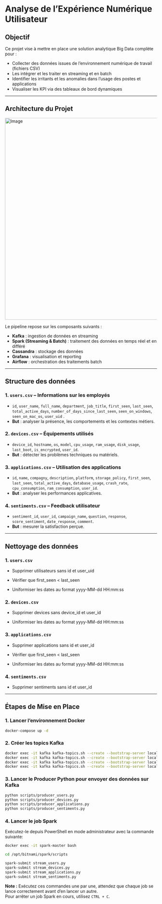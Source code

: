 # Analyse de l’Expérience Numérique Utilisateur

## Objectif

Ce projet vise à mettre en place une solution analytique Big Data complète pour :

- Collecter des données issues de l’environnement numérique de travail (fichiers CSV)
- Les intégrer et les traiter en streaming et en batch
- Identifier les irritants et les anomalies dans l’usage des postes et applications
- Visualiser les KPI via des tableaux de bord dynamiques

---
## Architecture du Projet
<img width="882" height="666" alt="Image" src="https://github.com/user-attachments/assets/24d60689-b781-448e-a0f4-03fe9dfc6d6b" />

Le pipeline repose sur les composants suivants :

- **Kafka** : ingestion de données en streaming
- **Spark (Streaming & Batch)** : traitement des données en temps réel et en différé
- **Cassandra** : stockage des données 
- **Grafana** : visualisation et reporting
- **Airflow** : orchestration des traitements batch

---
## Structure des données

### 1. `users.csv` – Informations sur les employés
- `id`, `user_name`, `full_name`, `department`, `job_title`, `first_seen`, `last_seen`, `total_active_days`, `number_of_days_since_last_seen`, `seen_on_windows`, `seen_on_mac_os`, `user_uid` .
- **But** : analyser la présence, les comportements et les contextes métiers.

### 2. `devices.csv` – Équipements utilisés
- `device_id`, `hostname`, `os`, `model`, `cpu_usage`, `ram_usage`, `disk_usage`, `last_boot`, `is_encrypted`, `user_id`.
- **But** : détecter les problèmes techniques ou matériels.

### 3. `applications.csv` – Utilisation des applications
- `id`, `name`, `compagny`, `description`, `platform`, `storage_policy`, `first_seen`, `last_seen`, `total_active_days`, `database_usage`, `crash_rate`, `cpu_consumption`, `ram_consumption`, `user_id`.
- **But** : analyser les performances applicatives.

### 4. `sentiments.csv` – Feedback utilisateur
- `sentiment_id`, `user_id`, `campaign_name`, `question`, `response`, `score_sentiment`, `date_response`, `comment`.
- **But** : mesurer la satisfaction perçue.

---
## Nettoyage des données

### 1. `users.csv`
- Supprimer utilisateurs sans id et user_uid

- Vérifier que first_seen < last_seen

- Uniformiser les dates au format yyyy-MM-dd HH:mm:ss

### 2. `devices.csv`

- Supprimer devices sans device_id et user_id

- Uniformiser les dates au format yyyy-MM-dd HH:mm:ss
  
### 3. `applications.csv`

- Supprimer applications sans id et user_id

- Vérifier que first_seen < last_seen

- Uniformiser les dates au format yyyy-MM-dd HH:mm:ss

### 4. `sentiments.csv`

- Supprimer sentiments sans id et user_id

---
## Étapes de Mise en Place

### 1. Lancer l’environnement Docker

```bash
docker-compose up -d
```
### 2. Créer les topics Kafka

```bash
docker exec -it kafka kafka-topics.sh --create --bootstrap-server localhost:9092 --replication-factor 1 --partitions 1 --topic users-topic
docker exec -it kafka kafka-topics.sh --create --bootstrap-server localhost:9092 --replication-factor 1 --partitions 1 --topic devices-topic
docker exec -it kafka kafka-topics.sh --create --bootstrap-server localhost:9092 --replication-factor 1 --partitions 1 --topic applications-topic
docker exec -it kafka kafka-topics.sh --create --bootstrap-server localhost:9092 --replication-factor 1 --partitions 1 --topic sentiments-topic
```

### 3. Lancer le Producer Python pour envoyer des données sur Kafka

```bash
python scripts/producer_users.py
python scripts/producer_devices.py
python scripts/producer_applications.py
python scripts/producer_sentiments.py
```

### 4. Lancer le job Spark 

Exécutez-le depuis PowerShell en mode administrateur avec la commande suivante:

```bash
docker exec -it spark-master bash
```
```bash
cd /opt/bitnami/spark/scripts
```
```bash
spark-submit stream_users.py
spark-submit stream_devices.py
spark-submit stream_applications.py
spark-submit stream_sentiments.py
```
**Note :** Exécutez ces commandes une par une, attendez que chaque job se lance correctement avant d’en lancer un autre.  
Pour arrêter un job Spark en cours, utilisez `CTRL + C`.
